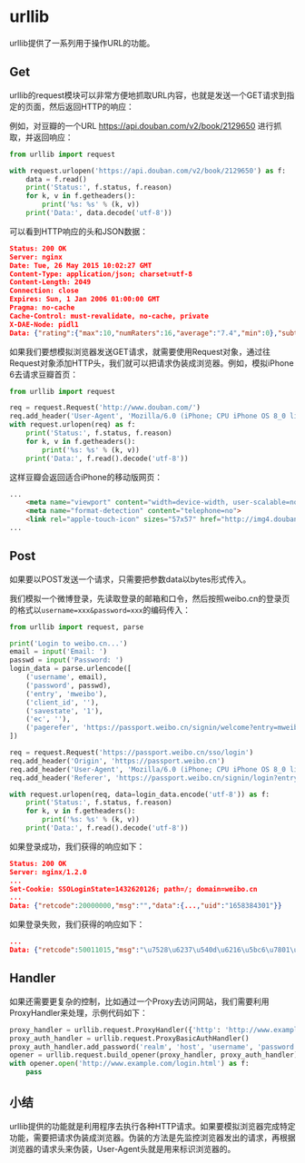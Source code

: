 # urllib

urllib提供了一系列用于操作URL的功能。

## Get
urllib的request模块可以非常方便地抓取URL内容，也就是发送一个GET请求到指定的页面，然后返回HTTP的响应：

例如，对豆瓣的一个URL https://api.douban.com/v2/book/2129650 进行抓取，并返回响应：
```python
from urllib import request

with request.urlopen('https://api.douban.com/v2/book/2129650') as f:
    data = f.read()
    print('Status:', f.status, f.reason)
    for k, v in f.getheaders():
        print('%s: %s' % (k, v))
    print('Data:', data.decode('utf-8'))
```
可以看到HTTP响应的头和JSON数据：
```json
Status: 200 OK
Server: nginx
Date: Tue, 26 May 2015 10:02:27 GMT
Content-Type: application/json; charset=utf-8
Content-Length: 2049
Connection: close
Expires: Sun, 1 Jan 2006 01:00:00 GMT
Pragma: no-cache
Cache-Control: must-revalidate, no-cache, private
X-DAE-Node: pidl1
Data: {"rating":{"max":10,"numRaters":16,"average":"7.4","min":0},"subtitle":"","author":["廖雪峰编著"],"pubdate":"2007-6",...}
```
如果我们要想模拟浏览器发送GET请求，就需要使用Request对象，通过往Request对象添加HTTP头，我们就可以把请求伪装成浏览器。例如，模拟iPhone 6去请求豆瓣首页：
```python
from urllib import request

req = request.Request('http://www.douban.com/')
req.add_header('User-Agent', 'Mozilla/6.0 (iPhone; CPU iPhone OS 8_0 like Mac OS X) AppleWebKit/536.26 (KHTML, like Gecko) Version/8.0 Mobile/10A5376e Safari/8536.25')
with request.urlopen(req) as f:
    print('Status:', f.status, f.reason)
    for k, v in f.getheaders():
        print('%s: %s' % (k, v))
    print('Data:', f.read().decode('utf-8'))
```
这样豆瓣会返回适合iPhone的移动版网页：
```html
...
    <meta name="viewport" content="width=device-width, user-scalable=no, initial-scale=1.0, minimum-scale=1.0, maximum-scale=1.0">
    <meta name="format-detection" content="telephone=no">
    <link rel="apple-touch-icon" sizes="57x57" href="http://img4.douban.com/pics/cardkit/launcher/57.png" />
...
```
## Post
如果要以POST发送一个请求，只需要把参数data以bytes形式传入。

我们模拟一个微博登录，先读取登录的邮箱和口令，然后按照weibo.cn的登录页的格式以`username=xxx&password=xxx`的编码传入：
```python
from urllib import request, parse

print('Login to weibo.cn...')
email = input('Email: ')
passwd = input('Password: ')
login_data = parse.urlencode([
    ('username', email),
    ('password', passwd),
    ('entry', 'mweibo'),
    ('client_id', ''),
    ('savestate', '1'),
    ('ec', ''),
    ('pagerefer', 'https://passport.weibo.cn/signin/welcome?entry=mweibo&r=http%3A%2F%2Fm.weibo.cn%2F')
])

req = request.Request('https://passport.weibo.cn/sso/login')
req.add_header('Origin', 'https://passport.weibo.cn')
req.add_header('User-Agent', 'Mozilla/6.0 (iPhone; CPU iPhone OS 8_0 like Mac OS X) AppleWebKit/536.26 (KHTML, like Gecko) Version/8.0 Mobile/10A5376e Safari/8536.25')
req.add_header('Referer', 'https://passport.weibo.cn/signin/login?entry=mweibo&res=wel&wm=3349&r=http%3A%2F%2Fm.weibo.cn%2F')

with request.urlopen(req, data=login_data.encode('utf-8')) as f:
    print('Status:', f.status, f.reason)
    for k, v in f.getheaders():
        print('%s: %s' % (k, v))
    print('Data:', f.read().decode('utf-8'))
```
如果登录成功，我们获得的响应如下：
```json
Status: 200 OK
Server: nginx/1.2.0
...
Set-Cookie: SSOLoginState=1432620126; path=/; domain=weibo.cn
...
Data: {"retcode":20000000,"msg":"","data":{...,"uid":"1658384301"}}
```
如果登录失败，我们获得的响应如下：
```json
...
Data: {"retcode":50011015,"msg":"\u7528\u6237\u540d\u6216\u5bc6\u7801\u9519\u8bef","data":{"username":"example@python.org","errline":536}}
```
## Handler
如果还需要更复杂的控制，比如通过一个Proxy去访问网站，我们需要利用ProxyHandler来处理，示例代码如下：
```python
proxy_handler = urllib.request.ProxyHandler({'http': 'http://www.example.com:3128/'})
proxy_auth_handler = urllib.request.ProxyBasicAuthHandler()
proxy_auth_handler.add_password('realm', 'host', 'username', 'password')
opener = urllib.request.build_opener(proxy_handler, proxy_auth_handler)
with opener.open('http://www.example.com/login.html') as f:
    pass
```
## 小结
urllib提供的功能就是利用程序去执行各种HTTP请求。如果要模拟浏览器完成特定功能，需要把请求伪装成浏览器。伪装的方法是先监控浏览器发出的请求，再根据浏览器的请求头来伪装，User-Agent头就是用来标识浏览器的。